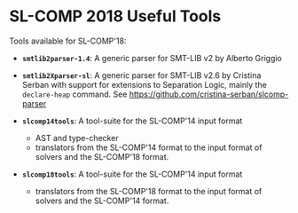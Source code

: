 # SL-COMP 2018 Useful Tools #

Tools available for SL-COMP'18:

* **`smtlib2parser-1.4`**: A generic parser for SMT-LIB v2 by Alberto Griggio 

* **`smtlib2Xparser-sl`**: A generic parser for SMT-LIB v2.6 by Cristina Serban
				with support for extensions to Separation Logic,
				mainly the `declare-heap` command.
				See https://github.com/cristina-serban/slcomp-parser
	

* **`slcomp14tools`**: A tool-suite for the SL-COMP'14 input format
	* AST and type-checker
	* translators from the SL-COMP'14 format to
				the input format of solvers and
				the SL-COMP'18 format.

* **`slcomp18tools`**: A tool-suite for the SL-COMP'14 input format
	* translators from the SL-COMP'18 format to
				the input format of solvers and
				the SL-COMP'14 format.


